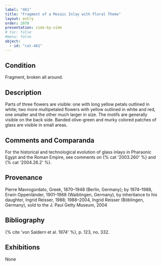 ```yaml
---
label: "461"
title: "Fragment of a Mosaic Inlay with Floral Theme"
layout: entry
order: 2070
presentation: side-by-side
# toc: false
#menu: false 
object:
  - id: "cat-461"
---
```


## Condition

Fragment, broken all around.

## Description

Parts of three flowers are visible: one with long yellow petals outlined in white; two more multipetaled flowers with yellow outlined in white and red, one smaller and the other much larger in size. The motifs are generally visible on the back side. Banded olive-green and murky colored patches of glass are visible in small areas.

## Comments and Comparanda

For the historical and technological evolution of glass inlays in Pharaonic Egypt and the Roman Empire, see comments on {% cat '2003.260' %} and {% cat '2004.26.2' %}.

## Provenance

Pierre Mavrogordato, Greek, 1870–1948 (Berlin, Germany); by 1974–1988, Erwin Oppenländer, 1901–1988 (Waiblingen, Germany), by inheritance to his daughter, Ingrid Reisser, 1988; 1988–2004, Ingrid Reisser (Böblingen, Germany), sold to the J. Paul Getty Museum, 2004

## Bibliography

{% cite 'von Saldern et al. 1974' %}, p. 123, no. 332.

## Exhibitions

None